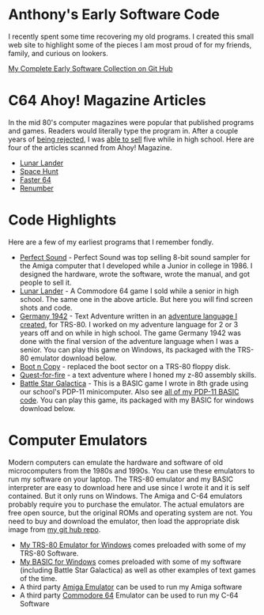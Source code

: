 # Anthony's Early Software Code
I recently spent some time recovering my old programs.  I created this small web site to highlight some of the pieces I am most proud of for my friends, family, and curious on lookers.

[My Complete Early Software Collection on Git Hub](https://github.com/twiddlingbits/anthonys-early-code/#readme) 

# C64 Ahoy! Magazine Articles
In the mid 80's computer magazines were popular that published programs and games.   Readers would literally type the program in.  After a couple years of [being rejected](./scans/1981-7-20-creative-computing-tomb.jpg), I was [able to sell](./scans/1984-6-15-ahoy-composite.jpg) five while in high school. Here are four of the articles scanned from Ahoy! Magazine.

   - [Lunar Lander](./C64/lunar-lander/lunar-lander-ahoy-april-1984.pdf)
   - [Space Hunt](./C64/space-hunt/space-hunt-ahoy-april-1985.pdf)
   - [Faster 64](./C64/faster64/faster64-ahoy-april-1985.pdf)
   - [Renumber](./C64/renumber/renumber-ahoy-july-1984.pdf)

# Code Highlights
Here are a few of my earliest programs that I remember fondly.
   - [Perfect Sound](./amiga/perfect-sound/readme.md) - Perfect Sound was top selling 8-bit sound sampler for the Amiga computer that I developed while a Junior in college in 1986.  I designed the hardware, wrote the software, wrote the manual, and got people to sell it.
   - [Lunar Lander](./C64/lunar-lander/readme.md) - A Commodore 64 game I sold while a senior in high school.  The same one in the above article.  But here you will find screen shots and code.
   - [Germany 1942](./TRS-80/germany-1942/readme.md) - Text Adventure written in an [adventure language I created](./TRS-80/micro-adventure-language/readme.md), for TRS-80.  I worked on my adventure language for 2 or 3 years off and on while in high school.  The game Germany 1942 was done with the final version of the adventure language when I was a senior.  You can play this game on Windows, its packaged with the TRS-80 emulator download below.
   - [Boot n Copy](./TRS-80/boot-n-copy/readme.md) - replaced the boot sector on a TRS-80 floppy disk.
   - [Quest-for-fire](./TRS-80/quest-for-fire/readme.md) - a text adventure where I honed my z-80 assembly skills.
   - [Battle Star Galactica](./pdp-11/battlestar-galactica.jpg) - This is a BASIC game I wrote in 8th grade using our school's PDP-11 minicomputer. Also see [all of my PDP-11 BASIC code](./pdp-11/readme.md). You can play this game, its packaged with my BASIC for windows download below.

# Computer Emulators
Modern computers can emulate the hardware and software of old microcomputers from the 1980s and 1990s.  You can use these emulators to run my software on your laptop.  The TRS-80 emulator and my BASIC interpreter are easy to download here and use since I wrote it and it is self contained. But it only runs on Windows.   The Amiga and C-64 emulators probably require you to purchase the emulator.  The actual emulators are free open source, but the original ROMs and operating system are not.  You need to buy and download the emulator, then load the appropriate disk image from [my git hub repo](https://github.com/twiddlingbits/anthony-code-history/#readme).
   - [My TRS-80 Emulator for Windows](./windows/trs-80-emulator/AWSoftware.exe) comes preloaded with some of my TRS-80 Software.
   - [My BASIC for Windows](./windows/basic-classics/classic-basic-games-v1.0.zip) comes preloaded with some of my software (including Battle Star Galactica) as well as other examples of text games of the time.
   - A third party [Amiga Emulator](https://www.amigaforever.com/) can be used to run my Amiga software
   - A third party [Commodore 64](https://www.c64forever.com/) Emulator can be used to run my C-64 Software







